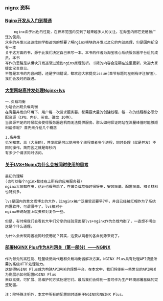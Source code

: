 ### nignx 资料

#### [Nginx开发从入门到精通](http://tengine.taobao.org/book/)
```text
    nginx由于出色的性能，在世界范围内受到了越来越多人的关注，在淘宝内部它更是被广泛的使用，
众多的开发以及运维同学都迫切的想要了解nginx模块的开发以及它的内部原理，但是国内却没有一本
关于这方面的书，源于此我们决定自己来写一本。本书的作者为淘宝核心系统服务器平台组的成员，本书
写作的思路是从模块开发逐渐过渡到nginx原理剖析。书籍的内容会定期在这里更新，欢迎大家提出宝贵意见，
不管是本书的内容问题，还是字词错误，都欢迎大家提交issue(章节标题的左侧有评注按钮)，我们会及时的跟进。
```

#### [大型网站高并发处理Nginx+lvs](https://blog.csdn.net/qq_38982845/article/details/83593904)
```text
一.负载均衡
为啥会出现负载均衡
在海量并发的环境下，用户每一次请求服务器，都需要大量的创建线程，每一次的线程都必须分配资源（CPU、内存、带宽、磁盘 IO等），
当资源不足的时候就会使得服务器宕机而无法提供服务。那么如何保证网站在流量峰值时能够顺利运作呢? 首先来介绍几个概念

1.高并发
见名知意，高（大量的），并发就是可以使用多个线程或者多个进程，同时处理（就是并发）不同的操作。简而言之就是每秒内
有多少个请求同时访问。
```

#### [关于LVS+Nginx为什么会被同时使用的思考](https://blog.csdn.net/BuquTianya/article/details/52076153)
```
最初的理解
(也可以每个nginx都挂在上所有的应用服务器) 
nginx大家都在用，估计也很熟悉了，在做负载均衡时很好用，安装简单、配置简单、相关材料也特别多。

lvs是国内的章文嵩博士的大作，比nginx被广泛接受还要早7年，并且已经被红帽作为了系统内置软件，可谓很牛了。lvs相对于
nginx来说配置上就要相对复杂一些。

但是，有时候我们会看到大牛们分享的经验里面是lvs+nginx作为负载均衡了，一直想不明白这是个什么道理。

为什么会出现两者被同时使用呢？其实，这要从两者的各自优势来说了。
```
#### [部署NGINX Plus作为API网关（第一部分）——NGINX](https://cloud.tencent.com/developer/article/1149103)
```
作为领先的高性能、轻量级反向代理和负载均衡器解决方案，NGINX Plus具有处理API流量所需的高级HTTP处理能力。
这使得NGINX Plus成为构建API网关的理想平台。在本文中，我们将使用一些常见的API网关为例展示如何配置NGINX Plus
来以高效、可扩展、易维护的方式处理它们。最后我们会得到一套可作为生产环境部署基础的完整配置。

注：除特殊注明外，本文中所有的配置同时适用于NGINX和NGINX Plus。
```